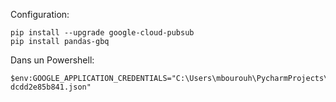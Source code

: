 
Configuration:

    pip install --upgrade google-cloud-pubsub
    pip install pandas-gbq

Dans un Powershell:

    $env:GOOGLE_APPLICATION_CREDENTIALS="C:\Users\mbourouh\PycharmProjects\zones\VAARTA-dcdd2e85b841.json"